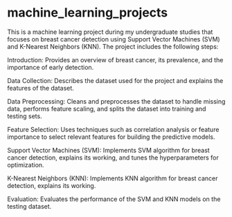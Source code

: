 # machine_learning_projects

This is a machine learning project during my undergraduate studies that focuses on breast cancer detection using Support Vector Machines (SVM) and K-Nearest Neighbors (KNN). The project includes the following steps:

Introduction: Provides an overview of breast cancer, its prevalence, and the importance of early detection.

Data Collection: Describes the dataset used for the project and explains the features of the dataset.

Data Preprocessing: Cleans and preprocesses the dataset to handle missing data, performs feature scaling, and splits the dataset into training and testing sets.

Feature Selection: Uses techniques such as correlation analysis or feature importance to select relevant features for building the predictive models.

Support Vector Machines (SVM): Implements SVM algorithm for breast cancer detection, explains its working, and tunes the hyperparameters for optimization.

K-Nearest Neighbors (KNN): Implements KNN algorithm for breast cancer detection, explains its working.

Evaluation: Evaluates the performance of the SVM and KNN models on the testing dataset.


